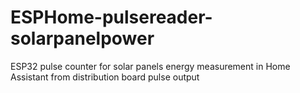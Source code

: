 # ESPHome-pulsereader-solarpanelpower
ESP32 pulse counter for solar panels energy measurement in Home Assistant from distribution board pulse output
